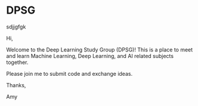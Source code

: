 # DPSG
sdjjgfgk

Hi,

Welcome to the Deep Learning Study Group (DPSG)! This is a place to meet and learn Machine Learning, Deep Learning, and AI related subjects together.

Please join me to submit code and exchange ideas.

Thanks,

Amy
